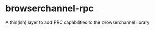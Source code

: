 browserchannel-rpc
==================

A thin(ish) layer to add PRC capabilities to the browserchannel library
